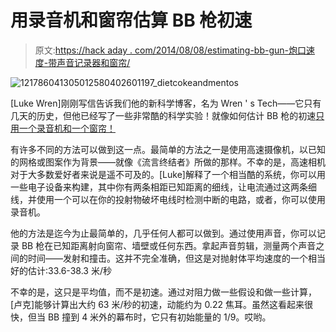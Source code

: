 # 用录音机和窗帘估算 BB 枪初速

> 原文:[https://hack aday . com/2014/08/08/estimating-bb-gun-炮口速度-带声音记录器和窗帘/](https://hackaday.com/2014/08/08/estimating-bb-gun-muzzle-velocity-with-a-voice-recorder-and-a-curtain/)

![121786041305012580402601197_dietcokeandmentos](../Images/456143efcb7ebf73aceb10069674d26f.png)

[Luke Wren]刚刚写信告诉我们他的新科学博客，名为 Wren ' s Tech——它只有几天的历史，但他已经写了一些非常酷的科学实验！就像如何估计 BB 枪的初速[只用一个录音机和一个窗帘！](http://wrenstech.wordpress.com/2014/08/07/estimating-bb-muzzle-velocity-with-a-voice-recorder-and-a-curtain/)

有许多不同的方法可以做到这一点。最简单的方法之一是使用高速摄像机，以已知的网格或图案作为背景——就像《流言终结者》所做的那样。不幸的是，高速相机对于大多数爱好者来说是遥不可及的。[Luke]解释了一个相当酷的系统，你可以用一些电子设备来构建，其中你有两条相距已知距离的细线，让电流通过这两条细线，并使用一个可以在你的投射物破坏电线时检测中断的电路，或者，你可以使用录音机。

他的方法是迄今为止最简单的，几乎任何人都可以做到。通过使用声音，你可以记录 BB 枪在已知距离射向窗帘、墙壁或任何东西。拿起声音剪辑，测量两个声音之间的时间——发射和撞击。这并不完全准确，但这是对抛射体平均速度的一个相当好的估计:33.6-38.3 米/秒

不幸的是，这只是平均值，而不是初速。通过对阻力做一些假设和做一些计算，[卢克]能够计算出大约 63 米/秒的初速，动能约为 0.22 焦耳。虽然这看起来很快，但当 BB 撞到 4 米外的幕布时，它只有初始能量的 1/9。哎哟。